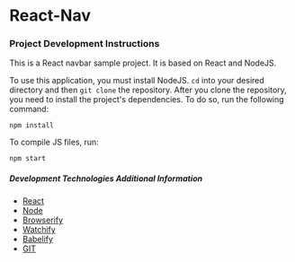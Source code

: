 # React-Nav

### Project Development Instructions
This is a React navbar sample project. It is based on React and NodeJS.

To use this application, you must install NodeJS.
`cd` into your desired directory and then `git clone` the repository.
After you clone the repository, you need to install the project's dependencies.  To do so, run the following command:

    npm install

To compile JS files, run:

    npm start

##### Development Technologies Additional Information

* [React](https://facebook.github.io/react/)
* [Node](http://nodejs.org)
* [Browserify](http://browserify.org/)
* [Watchify](https://github.com/substack/watchify)
* [Babelify](https://github.com/babel/babelify)
* [GIT](http://git-scm.com/)
